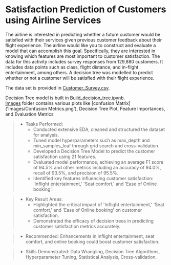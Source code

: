 # Satisfaction Prediction of Customers using Airline Services
The airline is interested in predicting whether a future customer would be satisfied with their services given previous customer feedback about their flight experience. The airline would like you to construct and evaluate a model that can accomplish this goal. Specifically, they are interested in knowing which features are most important to customer satisfaction. The data for this activity includes survey responses from 129,880 customers. It includes data points such as class, flight distance, and in-flight entertainment, among others. A decision tree was modelled to predict whether or not a customer will be satisfied with their flight experience.

The data set is provided in [Customer_Survey.csv](Customer_Survey.csv).<br>

Decision Tree model is built in [Build_decision_tree.ipynb](Build_decision_tree.ipynb).<br>
[Images](Images) folder contains various plots like [confusion Matrix]('Images/Confusion Metrics.png'), Decision Tree Plot, Feature Importances, and Evaluation Metrics
> * Tasks Performed:
>   * Conducted extensive EDA, cleaned and structured the dataset for analysis.
>   * Tuned model hyperparameters such as max_depth and min_samples_leaf through grid search and cross-validation.
>   * Developed a Decision Tree Model to predict the customer satisfaction using 21 features.
>   * Evaluated model performance, achieving an average F1 score of 94.5% and other metrics including an accuracy of 94.0%, recall of 93.5%, and precision of 95.5%.
>   * Identified key features influencing customer satisfaction: 'Inflight entertainment,' 'Seat comfort,' and 'Ease of Online booking'.

> * Key Result Areas:
>   * Highlighted the critical impact of 'Inflight entertainment,' 'Seat comfort,' and 'Ease of Online booking' on customer satisfaction.
>   * Demonstrated the efficacy of decision trees in predicting customer satisfaction metrics accurately.

> * Recommended: Enhancements in inflight entertainment, seat comfort, and online booking could boost customer satisfaction.

> * Skills Demonstrated: Data Wrangling, Decision Tree Algorithms, Hyperparameter Tuning, Statistical Analysis, Cross-validation.
